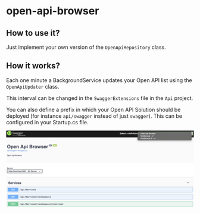 # open-api-browser

## How to use it?

Just implement your own version of the `OpenApiRepository` class.

## How it works? 

Each one minute a BackgroundService updates your Open API list using the `OpenApiUpdater` class.

This interval can be changed in the `SwaggerExtensions` file in the `Api` project.

You can also define a prefix in which your Open API Solution should be deployed (for instance `api/swagger` instead of just `swagger`). This can be configured in your Startup.cs file.


![](./static/open-api-browser.png)